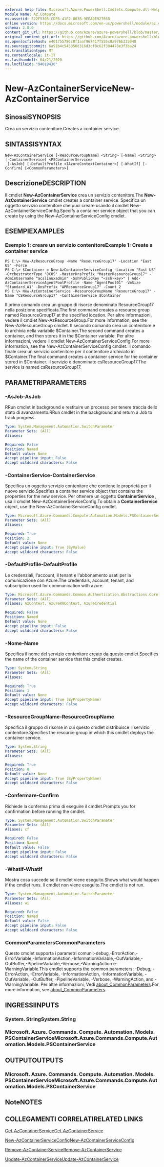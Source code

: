 ```yaml
---
external help file: Microsoft.Azure.PowerShell.Cmdlets.Compute.dll-Help.xml
Module Name: Az.Compute
ms.assetid: 522F5305-CDF6-41F2-803B-9EEA9E927668
online version: https://docs.microsoft.com/en-us/powershell/module/az.compute/new-azcontainerservice
schema: 2.0.0
content_git_url: https://github.com/Azure/azure-powershell/blob/master/src/Compute/Compute/help/New-AzContainerService.md
original_content_git_url: https://github.com/Azure/azure-powershell/blob/master/src/Compute/Compute/help/New-AzContainerService.md
ms.openlocfilehash: e401755786c8f1aaf967417f526c8a976b333048
ms.sourcegitcommit: 6a91b4c545350d316d3cf8c62f384478e3f3ba24
ms.translationtype: MT
ms.contentlocale: it-IT
ms.lasthandoff: 04/21/2020
ms.locfileid: "94019436"
---
```

# <span data-ttu-id="8e940-101">New-AzContainerService</span><span class="sxs-lookup"><span data-stu-id="8e940-101">New-AzContainerService</span></span>

## <span data-ttu-id="8e940-102">Sinossi</span><span class="sxs-lookup"><span data-stu-id="8e940-102">SYNOPSIS</span></span>
<span data-ttu-id="8e940-103">Crea un servizio contenitore.</span><span class="sxs-lookup"><span data-stu-id="8e940-103">Creates a container service.</span></span>

## <span data-ttu-id="8e940-104">SINTASSI</span><span class="sxs-lookup"><span data-stu-id="8e940-104">SYNTAX</span></span>

```
New-AzContainerService [-ResourceGroupName] <String> [-Name] <String> [-ContainerService] <PSContainerService>
 [-AsJob] [-DefaultProfile <IAzureContextContainer>] [-WhatIf] [-Confirm] [<CommonParameters>]
```

## <span data-ttu-id="8e940-105">Descrizione</span><span class="sxs-lookup"><span data-stu-id="8e940-105">DESCRIPTION</span></span>
<span data-ttu-id="8e940-106">Il cmdlet **New-AzContainerService** crea un servizio contenitore.</span><span class="sxs-lookup"><span data-stu-id="8e940-106">The **New-AzContainerService** cmdlet creates a container service.</span></span>
<span data-ttu-id="8e940-107">Specifica un oggetto servizio contenitore che puoi creare usando il cmdlet New-AzContainerServiceConfig.</span><span class="sxs-lookup"><span data-stu-id="8e940-107">Specify a container service object that you can create by using the New-AzContainerServiceConfig cmdlet.</span></span>

## <span data-ttu-id="8e940-108">ESEMPI</span><span class="sxs-lookup"><span data-stu-id="8e940-108">EXAMPLES</span></span>

### <span data-ttu-id="8e940-109">Esempio 1: creare un servizio contenitore</span><span class="sxs-lookup"><span data-stu-id="8e940-109">Example 1: Create a container service</span></span>
```
PS C:\> New-AzResourceGroup -Name "ResourceGroup17" -Location "East US" -Force
PS C:\> $Container = New-AzContainerServiceConfig -Location "East US" -OrchestratorType "DCOS" -MasterDnsPrefix "MasterResourceGroup17" -AdminUsername "acslinuxadmin" -SshPublicKey "<ssh-key>" | Add-AzContainerServiceAgentPoolProfile -Name "AgentPool01" -VmSize "Standard_A1" -DnsPrefix "APResourceGroup17" -Count 2
PS C:\> New-AzContainerService -ResourceGroupName "ResourceGroup17" -Name "CSResourceGroup17" -ContainerService $Container
```

<span data-ttu-id="8e940-110">Il primo comando crea un gruppo di risorse denominato ResourceGroup17 nella posizione specificata.</span><span class="sxs-lookup"><span data-stu-id="8e940-110">The first command creates a resource group named ResourceGroup17 at the specified location.</span></span>
<span data-ttu-id="8e940-111">Per altre informazioni, vedere il cmdlet New-AzResourceGroup.</span><span class="sxs-lookup"><span data-stu-id="8e940-111">For more information, see the New-AzResourceGroup cmdlet.</span></span>
<span data-ttu-id="8e940-112">Il secondo comando crea un contenitore e lo archivia nella variabile $Container.</span><span class="sxs-lookup"><span data-stu-id="8e940-112">The second command creates a container, and then stores it in the $Container variable.</span></span>
<span data-ttu-id="8e940-113">Per altre informazioni, vedere il cmdlet New-AzContainerServiceConfig.</span><span class="sxs-lookup"><span data-stu-id="8e940-113">For more information, see the New-AzContainerServiceConfig cmdlet.</span></span>
<span data-ttu-id="8e940-114">Il comando finale crea un servizio contenitore per il contenitore archiviato in $Container.</span><span class="sxs-lookup"><span data-stu-id="8e940-114">The final command creates a container service for the container stored in $Container.</span></span>
<span data-ttu-id="8e940-115">Il servizio è denominato csResourceGroup17.</span><span class="sxs-lookup"><span data-stu-id="8e940-115">The service is named csResourceGroup17.</span></span>

## <span data-ttu-id="8e940-116">PARAMETRI</span><span class="sxs-lookup"><span data-stu-id="8e940-116">PARAMETERS</span></span>

### <span data-ttu-id="8e940-117">-AsJob</span><span class="sxs-lookup"><span data-stu-id="8e940-117">-AsJob</span></span>
<span data-ttu-id="8e940-118">RRun cmdlet in background e restituire un processo per tenere traccia dello stato di avanzamento.</span><span class="sxs-lookup"><span data-stu-id="8e940-118">RRun cmdlet in the background and return a Job to track progress.</span></span>

```yaml
Type: System.Management.Automation.SwitchParameter
Parameter Sets: (All)
Aliases:

Required: False
Position: Named
Default value: None
Accept pipeline input: False
Accept wildcard characters: False
```

### <span data-ttu-id="8e940-119">-ContainerService</span><span class="sxs-lookup"><span data-stu-id="8e940-119">-ContainerService</span></span>
<span data-ttu-id="8e940-120">Specifica un oggetto servizio contenitore che contiene le proprietà per il nuovo servizio.</span><span class="sxs-lookup"><span data-stu-id="8e940-120">Specifies a container service object that contains the properties for the new service.</span></span>
<span data-ttu-id="8e940-121">Per ottenere un oggetto **ContainerService** , usa il cmdlet New-AzContainerServiceConfig.</span><span class="sxs-lookup"><span data-stu-id="8e940-121">To obtain a **ContainerService** object, use the New-AzContainerServiceConfig cmdlet.</span></span>

```yaml
Type: Microsoft.Azure.Commands.Compute.Automation.Models.PSContainerService
Parameter Sets: (All)
Aliases:

Required: True
Position: 2
Default value: None
Accept pipeline input: True (ByValue)
Accept wildcard characters: False
```

### <span data-ttu-id="8e940-122">-DefaultProfile</span><span class="sxs-lookup"><span data-stu-id="8e940-122">-DefaultProfile</span></span>
<span data-ttu-id="8e940-123">Le credenziali, l'account, il tenant e l'abbonamento usati per la comunicazione con Azure.</span><span class="sxs-lookup"><span data-stu-id="8e940-123">The credentials, account, tenant, and subscription used for communication with azure.</span></span>

```yaml
Type: Microsoft.Azure.Commands.Common.Authentication.Abstractions.Core.IAzureContextContainer
Parameter Sets: (All)
Aliases: AzContext, AzureRmContext, AzureCredential

Required: False
Position: Named
Default value: None
Accept pipeline input: False
Accept wildcard characters: False
```

### <span data-ttu-id="8e940-124">-Nome</span><span class="sxs-lookup"><span data-stu-id="8e940-124">-Name</span></span>
<span data-ttu-id="8e940-125">Specifica il nome del servizio contenitore creato da questo cmdlet.</span><span class="sxs-lookup"><span data-stu-id="8e940-125">Specifies the name of the container service that this cmdlet creates.</span></span>

```yaml
Type: System.String
Parameter Sets: (All)
Aliases:

Required: True
Position: 1
Default value: None
Accept pipeline input: True (ByPropertyName)
Accept wildcard characters: False
```

### <span data-ttu-id="8e940-126">-ResourceGroupName</span><span class="sxs-lookup"><span data-stu-id="8e940-126">-ResourceGroupName</span></span>
<span data-ttu-id="8e940-127">Specifica il gruppo di risorse in cui questo cmdlet distribuisce il servizio contenitore.</span><span class="sxs-lookup"><span data-stu-id="8e940-127">Specifies the resource group in which this cmdlet deploys the container service.</span></span>

```yaml
Type: System.String
Parameter Sets: (All)
Aliases:

Required: True
Position: 0
Default value: None
Accept pipeline input: True (ByPropertyName)
Accept wildcard characters: False
```

### <span data-ttu-id="8e940-128">-Confermare</span><span class="sxs-lookup"><span data-stu-id="8e940-128">-Confirm</span></span>
<span data-ttu-id="8e940-129">Richiede la conferma prima di eseguire il cmdlet.</span><span class="sxs-lookup"><span data-stu-id="8e940-129">Prompts you for confirmation before running the cmdlet.</span></span>

```yaml
Type: System.Management.Automation.SwitchParameter
Parameter Sets: (All)
Aliases: cf

Required: False
Position: Named
Default value: False
Accept pipeline input: False
Accept wildcard characters: False
```

### <span data-ttu-id="8e940-130">-WhatIf</span><span class="sxs-lookup"><span data-stu-id="8e940-130">-WhatIf</span></span>
<span data-ttu-id="8e940-131">Mostra cosa succede se il cmdlet viene eseguito.</span><span class="sxs-lookup"><span data-stu-id="8e940-131">Shows what would happen if the cmdlet runs.</span></span>
<span data-ttu-id="8e940-132">Il cmdlet non viene eseguito.</span><span class="sxs-lookup"><span data-stu-id="8e940-132">The cmdlet is not run.</span></span>

```yaml
Type: System.Management.Automation.SwitchParameter
Parameter Sets: (All)
Aliases: wi

Required: False
Position: Named
Default value: False
Accept pipeline input: False
Accept wildcard characters: False
```

### <span data-ttu-id="8e940-133">CommonParameters</span><span class="sxs-lookup"><span data-stu-id="8e940-133">CommonParameters</span></span>
<span data-ttu-id="8e940-134">Questo cmdlet supporta i parametri comuni:-debug,-ErrorAction,-ErrorVariable,-InformationAction,-InformationVariable,-OutVariable,-OutBuffer,-PipelineVariable,-Verbose,-WarningAction e-WarningVariable.</span><span class="sxs-lookup"><span data-stu-id="8e940-134">This cmdlet supports the common parameters: -Debug, -ErrorAction, -ErrorVariable, -InformationAction, -InformationVariable, -OutVariable, -OutBuffer, -PipelineVariable, -Verbose, -WarningAction, and -WarningVariable.</span></span> <span data-ttu-id="8e940-135">Per altre informazioni, Vedi [about_CommonParameters](http://go.microsoft.com/fwlink/?LinkID=113216).</span><span class="sxs-lookup"><span data-stu-id="8e940-135">For more information, see [about_CommonParameters](http://go.microsoft.com/fwlink/?LinkID=113216).</span></span>

## <span data-ttu-id="8e940-136">INGRESSI</span><span class="sxs-lookup"><span data-stu-id="8e940-136">INPUTS</span></span>

### <span data-ttu-id="8e940-137">System. String</span><span class="sxs-lookup"><span data-stu-id="8e940-137">System.String</span></span>

### <span data-ttu-id="8e940-138">Microsoft. Azure. Commands. Compute. Automation. Models. PSContainerService</span><span class="sxs-lookup"><span data-stu-id="8e940-138">Microsoft.Azure.Commands.Compute.Automation.Models.PSContainerService</span></span>

## <span data-ttu-id="8e940-139">OUTPUT</span><span class="sxs-lookup"><span data-stu-id="8e940-139">OUTPUTS</span></span>

### <span data-ttu-id="8e940-140">Microsoft. Azure. Commands. Compute. Automation. Models. PSContainerService</span><span class="sxs-lookup"><span data-stu-id="8e940-140">Microsoft.Azure.Commands.Compute.Automation.Models.PSContainerService</span></span>

## <span data-ttu-id="8e940-141">Note</span><span class="sxs-lookup"><span data-stu-id="8e940-141">NOTES</span></span>

## <span data-ttu-id="8e940-142">COLLEGAMENTI CORRELATI</span><span class="sxs-lookup"><span data-stu-id="8e940-142">RELATED LINKS</span></span>

[<span data-ttu-id="8e940-143">Get-AzContainerService</span><span class="sxs-lookup"><span data-stu-id="8e940-143">Get-AzContainerService</span></span>](./Get-AzContainerService.md)

[<span data-ttu-id="8e940-144">New-AzContainerServiceConfig</span><span class="sxs-lookup"><span data-stu-id="8e940-144">New-AzContainerServiceConfig</span></span>](./New-AzContainerServiceConfig.md)

[<span data-ttu-id="8e940-145">Remove-AzContainerService</span><span class="sxs-lookup"><span data-stu-id="8e940-145">Remove-AzContainerService</span></span>](./Remove-AzContainerService.md)

[<span data-ttu-id="8e940-146">Update-AzContainerService</span><span class="sxs-lookup"><span data-stu-id="8e940-146">Update-AzContainerService</span></span>](./Update-AzContainerService.md)


